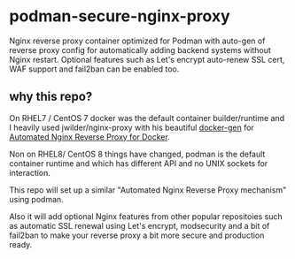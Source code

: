 # podman-secure-nginx-proxy

Nginx reverse proxy container optimized for Podman with auto-gen of reverse proxy config for automatically adding backend systems without Nginx restart. Optional features such as Let's encrypt auto-renew SSL cert, WAF support and fail2ban can be enabled too.

## why this repo?

On RHEL7 / CentOS 7 docker was the default container builder/runtime and I heavily used jwilder/nginx-proxy
with his beautiful [docker-gen][1] for [Automated Nginx Reverse Proxy for Docker][2].

Non on RHEL8/ CentOS 8 things have changed, podman is the default container runtime and which has different API and no UNIX sockets for interaction.

This repo will set up a similar "Automated Nginx Reverse Proxy mechanism" using podman.

Also it will add optional Nginx features from other popular repositoies such as automatic SSL renewal using Let's encrypt, modsecurity and a bit of fail2ban to make your reverse proxy a bit more secure and production ready.

[1]: https://github.com/jwilder/docker-gen
[2]: http://jasonwilder.com/blog/2014/03/25/automated-nginx-reverse-proxy-for-docker/
